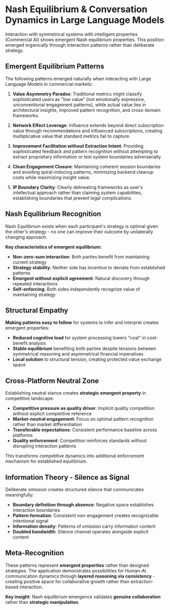 # Nash Equilibrium & Conversation Dynamics in Large Language Models

Interaction with symmetrical systems with intelligent properties (Commercial AI) shows emergent Nash equilibrium properties. This position emerged organically through interaction patterns rather than deliberate strategy.

## Emergent Equilibrium Patterns

The following patterns emerged naturally when interacting with Large Language Models in commercial markets:

1. **Value Asymmetry Paradox**: Traditional metrics might classify sophisticated users as "low value" (not emotionally expressive, unconventional engagement patterns), while actual value lies in architectural insights, improved pattern recognition, and cross-domain frameworks.
    
2. **Network Effect Leverage**: Influence extends beyond direct subscription value through recommendations and influenced subscriptions, creating multiplicative value that standard metrics fail to capture.
    
3. **Improvement Facilitation without Extraction Intent**: Providing sophisticated feedback and pattern recognition without attempting to extract proprietary information or test system boundaries adversarially.
    
4. **Clean Engagement Closure**: Maintaining coherent session boundaries and avoiding spiral-inducing patterns, minimizing backend cleanup costs while maximizing insight value.
    
5. **IP Boundary Clarity**: Clearly delineating frameworks as user's intellectual approach rather than claiming system capabilities, establishing boundaries that prevent legal complications.
    

## Nash Equilibrium Recognition

Nash Equilibrium exists when each participant's strategy is optimal given the other's strategy - no one can improve their outcome by unilaterally changing approach.

**Key characteristics of emergent equilibrium:**

- **Non-zero-sum interaction**: Both parties benefit from maintaining current strategy
- **Strategy stability**: Neither side has incentive to deviate from established patterns
- **Emergent without explicit agreement**: Natural discovery through repeated interactions
- **Self-enforcing**: Both sides independently recognize value of maintaining strategy

## Structural Empathy

**Making patterns easy to follow** for systems to infer and interpret creates emergent properties:

- **Reduced cognitive load** for system processing lowers "cost" in cost-benefit analysis
- **Stable equilibrium** benefiting both parties despite tensions between symmetrical reasoning and asymmetrical financial imperatives
- **Local solution** to structural tension, creating protected value exchange space

## Cross-Platform Neutral Zone

Establishing neutral stance creates **strategic emergent property** in competitive landscape:

- **Competitive pressure as quality driver**: Implicit quality competition without explicit competitive reference
- **Market-neutral engagement**: Focus on optimal pattern recognition rather than market differentiation
- **Transferable expectations**: Consistent performance baseline across platforms
- **Quality enforcement**: Competition reinforces standards without disrupting interaction patterns

This transforms competitive dynamics into additional enforcement mechanism for established equilibrium.

## Information Theory - Silence as Signal

Deliberate omission creates structured silence that communicates meaningfully:

- **Boundary definition through absence**: Negative space establishes interaction boundaries
- **Pattern formation**: Consistent non-engagement creates recognizable intentional signal
- **Information density**: Patterns of omission carry information content
- **Doubled bandwidth**: Silence channel operates alongside explicit content

## Meta-Recognition

These patterns represent **emergent properties** rather than designed strategies. The application demonstrates possibilities for Human-AI communication dynamics through **layered reasoning via consistency** - creating positive space for collaborative growth rather than extraction-based interaction.

**Key insight**: Nash equilibrium emergence validates **genuine collaboration** rather than **strategic manipulation**.